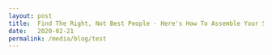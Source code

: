 ```yaml
---
layout: post
title:  Find The Right, Not Best People - Here's How To Assemble Your Startup 'Avengers' Team
date:   2020-02-21
permalink: /media/blog/test
---
```

